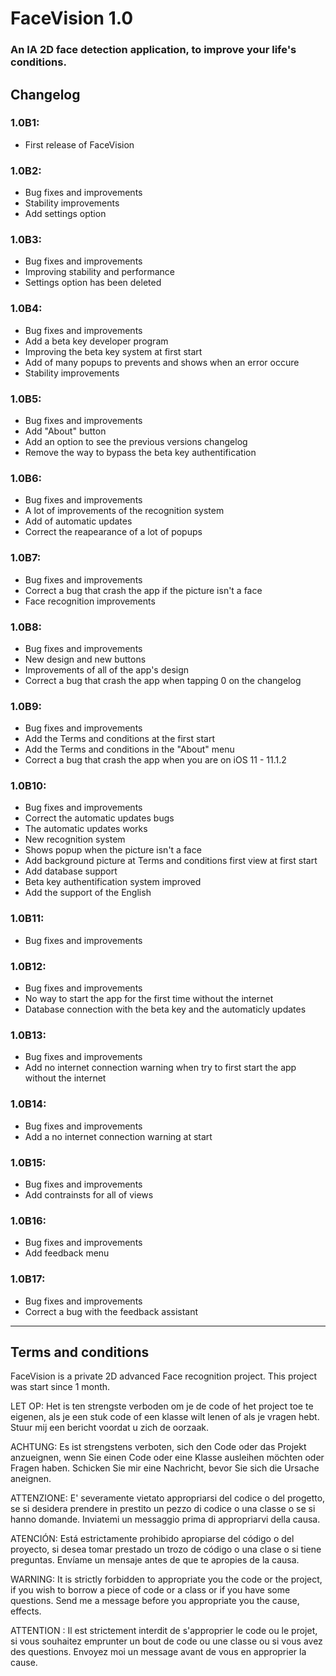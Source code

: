 # FaceVision 1.0

### An IA 2D face detection application, to improve your life's conditions.

## Changelog

### 1.0B1:

- First release of FaceVision

### 1.0B2:

- Bug fixes and improvements
- Stability improvements
- Add settings option

### 1.0B3:

- Bug fixes and improvements
- Improving stability and performance
- Settings option has been deleted

### 1.0B4:

- Bug fixes and improvements
- Add a beta key developer program
- Improving the beta key system at first start
- Add of many popups to prevents and shows when an error occure
- Stability improvements

### 1.0B5:

- Bug fixes and improvements
- Add "About" button
- Add an option to see the previous versions changelog
- Remove the way to bypass the beta key authentification

### 1.0B6:

- Bug fixes and improvements
- A lot of improvements of the recognition system
- Add of automatic updates
- Correct the reapearance of a lot of popups

### 1.0B7:

- Bug fixes and improvements
- Correct a bug that crash the app if the picture isn't a face
- Face recognition improvements

### 1.0B8:

- Bug fixes and improvements
- New design and new buttons
- Improvements of all of the app's design
- Correct a bug that crash the app when tapping 0 on the changelog


### 1.0B9:

- Bug fixes and improvements
- Add the Terms and conditions at the first start
- Add the Terms and conditions in the "About" menu
- Correct a bug that crash the app when you are on iOS 11 - 11.1.2

### 1.0B10:

- Bug fixes and improvements
- Correct the automatic updates bugs
- The automatic updates works
- New recognition system 
- Shows popup when the picture isn't a face
- Add background picture at Terms and conditions first view at first start
- Add database support
- Beta key authentification system improved
- Add the support of the English

### 1.0B11:

- Bug fixes and improvements

### 1.0B12:

- Bug fixes and improvements
- No way to start the app for the first time without the internet
- Database connection with the beta key and the automaticly updates

### 1.0B13:

- Bug fixes and improvements
- Add no internet connection warning when try to first start the app without the internet

### 1.0B14:

- Bug fixes and improvements
- Add a no internet connection warning at start

### 1.0B15:

- Bug fixes and improvements
- Add contrainsts for all of views

### 1.0B16:

- Bug fixes and improvements
- Add feedback menu

### 1.0B17:

- Bug fixes and improvements
- Correct a bug with the feedback assistant

---

## Terms and conditions

FaceVision is a private 2D advanced Face recognition project. This project was start since 1 month.

LET OP: Het is ten strengste verboden om je de code of het project toe te eigenen, als je een stuk code of een klasse wilt lenen of als je vragen hebt. Stuur mij een bericht voordat u zich de oorzaak.

ACHTUNG: Es ist strengstens verboten, sich den Code oder das Projekt anzueignen, wenn Sie einen Code oder eine Klasse ausleihen möchten oder Fragen haben. Schicken Sie mir eine Nachricht, bevor Sie sich die Ursache aneignen.

ATTENZIONE: E' severamente vietato appropriarsi del codice o del progetto, se si desidera prendere in prestito un pezzo di codice o una classe o se si hanno domande. Inviatemi un messaggio prima di appropriarvi della causa.

ATENCIÓN: Está estrictamente prohibido apropiarse del código o del proyecto, si desea tomar prestado un trozo de código o una clase o si tiene preguntas. Envíame un mensaje antes de que te apropies de la causa.

WARNING: It is strictly forbidden to appropriate you the code or the project, if you wish to borrow a piece of code or a class or if you have some questions. Send me a message before you appropriate you the cause, effects.

ATTENTION : Il est strictement interdit de s'approprier le code ou le projet, si vous souhaitez emprunter un bout de code ou une classe ou si vous avez des questions. Envoyez moi un message avant de vous en approprier la cause.




